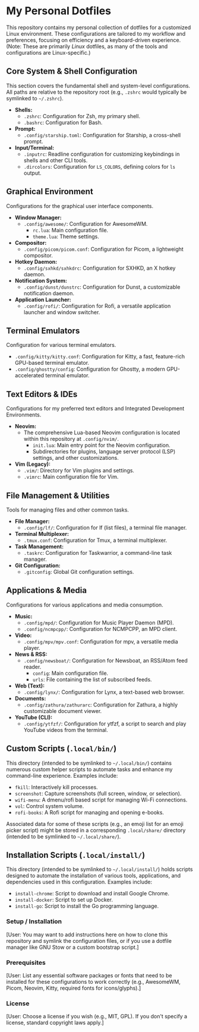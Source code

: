 # My Personal Dotfiles

This repository contains my personal collection of dotfiles for a customized Linux environment. These configurations are tailored to my workflow and preferences, focusing on efficiency and a keyboard-driven experience. (Note: These are primarily *Linux* dotfiles, as many of the tools and configurations are Linux-specific.)

## Core System & Shell Configuration

This section covers the fundamental shell and system-level configurations. All paths are relative to the repository root (e.g., `.zshrc` would typically be symlinked to `~/.zshrc`).

*   **Shells:**
    *   `.zshrc`: Configuration for Zsh, my primary shell.
    *   `.bashrc`: Configuration for Bash.
*   **Prompt:**
    *   `.config/starship.toml`: Configuration for Starship, a cross-shell prompt.
*   **Input/Terminal:**
    *   `.inputrc`: Readline configuration for customizing keybindings in shells and other CLI tools.
    *   `.dircolors`: Configuration for `LS_COLORS`, defining colors for `ls` output.

## Graphical Environment

Configurations for the graphical user interface components.

*   **Window Manager:**
    *   `.config/awesome/`: Configuration for AwesomeWM.
        *   `rc.lua`: Main configuration file.
        *   `theme.lua`: Theme settings.
*   **Compositor:**
    *   `.config/picom/picom.conf`: Configuration for Picom, a lightweight compositor.
*   **Hotkey Daemon:**
    *   `.config/sxhkd/sxhkdrc`: Configuration for SXHKD, an X hotkey daemon.
*   **Notification System:**
    *   `.config/dunst/dunstrc`: Configuration for Dunst, a customizable notification daemon.
*   **Application Launcher:**
    *   `.config/rofi/`: Configuration for Rofi, a versatile application launcher and window switcher.

## Terminal Emulators

Configuration for various terminal emulators.

*   `.config/kitty/kitty.conf`: Configuration for Kitty, a fast, feature-rich GPU-based terminal emulator.
*   `.config/ghostty/config`: Configuration for Ghostty, a modern GPU-accelerated terminal emulator.

## Text Editors & IDEs

Configurations for my preferred text editors and Integrated Development Environments.

*   **Neovim:**
    *   The comprehensive Lua-based Neovim configuration is located within this repository at `.config/nvim/`.
        *   `init.lua`: Main entry point for the Neovim configuration.
        *   Subdirectories for plugins, language server protocol (LSP) settings, and other customizations.
*   **Vim (Legacy):**
    *   `.vim/`: Directory for Vim plugins and settings.
    *   `.vimrc`: Main configuration file for Vim.

## File Management & Utilities

Tools for managing files and other common tasks.

*   **File Manager:**
    *   `.config/lf/`: Configuration for lf (list files), a terminal file manager.
*   **Terminal Multiplexer:**
    *   `.tmux.conf`: Configuration for Tmux, a terminal multiplexer.
*   **Task Management:**
    *   `.taskrc`: Configuration for Taskwarrior, a command-line task manager.
*   **Git Configuration:**
    *   `.gitconfig`: Global Git configuration settings.

## Applications & Media

Configurations for various applications and media consumption.

*   **Music:**
    *   `.config/mpd/`: Configuration for Music Player Daemon (MPD).
    *   `.config/ncmpcpp/`: Configuration for NCMPCPP, an MPD client.
*   **Video:**
    *   `.config/mpv/mpv.conf`: Configuration for mpv, a versatile media player.
*   **News & RSS:**
    *   `.config/newsboat/`: Configuration for Newsboat, an RSS/Atom feed reader.
        *   `config`: Main configuration file.
        *   `urls`: File containing the list of subscribed feeds.
*   **Web (Text):**
    *   `.config/lynx/`: Configuration for Lynx, a text-based web browser.
*   **Documents:**
    *   `.config/zathura/zathurarc`: Configuration for Zathura, a highly customizable document viewer.
*   **YouTube (CLI):**
    *   `.config/ytfzf/`: Configuration for ytfzf, a script to search and play YouTube videos from the terminal.

## Custom Scripts (`.local/bin/`)

This directory (intended to be symlinked to `~/.local/bin/`) contains numerous custom helper scripts to automate tasks and enhance my command-line experience. Examples include:

*   `fkill`: Interactively kill processes.
*   `screenshot`: Capture screenshots (full screen, window, or selection).
*   `wifi-menu`: A dmenu/rofi based script for managing Wi-Fi connections.
*   `vol`: Control system volume.
*   `rofi-books`: A Rofi script for managing and opening e-books.

Associated data for some of these scripts (e.g., an emoji list for an emoji picker script) might be stored in a corresponding `.local/share/` directory (intended to be symlinked to `~/.local/share/`).

## Installation Scripts (`.local/install/`)

This directory (intended to be symlinked to `~/.local/install/`) holds scripts designed to automate the installation of various tools, applications, and dependencies used in this configuration. Examples include:

*   `install-chrome`: Script to download and install Google Chrome.
*   `install-docker`: Script to set up Docker.
*   `install-go`: Script to install the Go programming language.

### Setup / Installation
[User: You may want to add instructions here on how to clone this repository and symlink the configuration files, or if you use a dotfile manager like GNU Stow or a custom bootstrap script.]

### Prerequisites
[User: List any essential software packages or fonts that need to be installed for these configurations to work correctly (e.g., AwesomeWM, Picom, Neovim, Kitty, required fonts for icons/glyphs).]

### License
[User: Choose a license if you wish (e.g., MIT, GPL). If you don't specify a license, standard copyright laws apply.]
